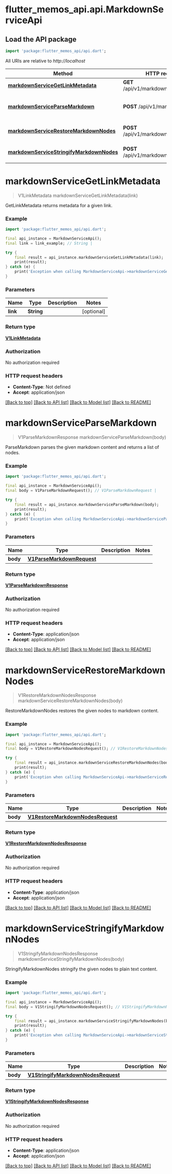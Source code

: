 # flutter_memos_api.api.MarkdownServiceApi

## Load the API package
```dart
import 'package:flutter_memos_api/api.dart';
```

All URIs are relative to *http://localhost*

Method | HTTP request | Description
------------- | ------------- | -------------
[**markdownServiceGetLinkMetadata**](MarkdownServiceApi.md#markdownservicegetlinkmetadata) | **GET** /api/v1/markdown/link:metadata | GetLinkMetadata returns metadata for a given link.
[**markdownServiceParseMarkdown**](MarkdownServiceApi.md#markdownserviceparsemarkdown) | **POST** /api/v1/markdown:parse | ParseMarkdown parses the given markdown content and returns a list of nodes.
[**markdownServiceRestoreMarkdownNodes**](MarkdownServiceApi.md#markdownservicerestoremarkdownnodes) | **POST** /api/v1/markdown/node:restore | RestoreMarkdownNodes restores the given nodes to markdown content.
[**markdownServiceStringifyMarkdownNodes**](MarkdownServiceApi.md#markdownservicestringifymarkdownnodes) | **POST** /api/v1/markdown/node:stringify | StringifyMarkdownNodes stringify the given nodes to plain text content.


# **markdownServiceGetLinkMetadata**
> V1LinkMetadata markdownServiceGetLinkMetadata(link)

GetLinkMetadata returns metadata for a given link.

### Example
```dart
import 'package:flutter_memos_api/api.dart';

final api_instance = MarkdownServiceApi();
final link = link_example; // String | 

try {
    final result = api_instance.markdownServiceGetLinkMetadata(link);
    print(result);
} catch (e) {
    print('Exception when calling MarkdownServiceApi->markdownServiceGetLinkMetadata: $e\n');
}
```

### Parameters

Name | Type | Description  | Notes
------------- | ------------- | ------------- | -------------
 **link** | **String**|  | [optional] 

### Return type

[**V1LinkMetadata**](V1LinkMetadata.md)

### Authorization

No authorization required

### HTTP request headers

 - **Content-Type**: Not defined
 - **Accept**: application/json

[[Back to top]](#) [[Back to API list]](../README.md#documentation-for-api-endpoints) [[Back to Model list]](../README.md#documentation-for-models) [[Back to README]](../README.md)

# **markdownServiceParseMarkdown**
> V1ParseMarkdownResponse markdownServiceParseMarkdown(body)

ParseMarkdown parses the given markdown content and returns a list of nodes.

### Example
```dart
import 'package:flutter_memos_api/api.dart';

final api_instance = MarkdownServiceApi();
final body = V1ParseMarkdownRequest(); // V1ParseMarkdownRequest | 

try {
    final result = api_instance.markdownServiceParseMarkdown(body);
    print(result);
} catch (e) {
    print('Exception when calling MarkdownServiceApi->markdownServiceParseMarkdown: $e\n');
}
```

### Parameters

Name | Type | Description  | Notes
------------- | ------------- | ------------- | -------------
 **body** | [**V1ParseMarkdownRequest**](V1ParseMarkdownRequest.md)|  | 

### Return type

[**V1ParseMarkdownResponse**](V1ParseMarkdownResponse.md)

### Authorization

No authorization required

### HTTP request headers

 - **Content-Type**: application/json
 - **Accept**: application/json

[[Back to top]](#) [[Back to API list]](../README.md#documentation-for-api-endpoints) [[Back to Model list]](../README.md#documentation-for-models) [[Back to README]](../README.md)

# **markdownServiceRestoreMarkdownNodes**
> V1RestoreMarkdownNodesResponse markdownServiceRestoreMarkdownNodes(body)

RestoreMarkdownNodes restores the given nodes to markdown content.

### Example
```dart
import 'package:flutter_memos_api/api.dart';

final api_instance = MarkdownServiceApi();
final body = V1RestoreMarkdownNodesRequest(); // V1RestoreMarkdownNodesRequest | 

try {
    final result = api_instance.markdownServiceRestoreMarkdownNodes(body);
    print(result);
} catch (e) {
    print('Exception when calling MarkdownServiceApi->markdownServiceRestoreMarkdownNodes: $e\n');
}
```

### Parameters

Name | Type | Description  | Notes
------------- | ------------- | ------------- | -------------
 **body** | [**V1RestoreMarkdownNodesRequest**](V1RestoreMarkdownNodesRequest.md)|  | 

### Return type

[**V1RestoreMarkdownNodesResponse**](V1RestoreMarkdownNodesResponse.md)

### Authorization

No authorization required

### HTTP request headers

 - **Content-Type**: application/json
 - **Accept**: application/json

[[Back to top]](#) [[Back to API list]](../README.md#documentation-for-api-endpoints) [[Back to Model list]](../README.md#documentation-for-models) [[Back to README]](../README.md)

# **markdownServiceStringifyMarkdownNodes**
> V1StringifyMarkdownNodesResponse markdownServiceStringifyMarkdownNodes(body)

StringifyMarkdownNodes stringify the given nodes to plain text content.

### Example
```dart
import 'package:flutter_memos_api/api.dart';

final api_instance = MarkdownServiceApi();
final body = V1StringifyMarkdownNodesRequest(); // V1StringifyMarkdownNodesRequest | 

try {
    final result = api_instance.markdownServiceStringifyMarkdownNodes(body);
    print(result);
} catch (e) {
    print('Exception when calling MarkdownServiceApi->markdownServiceStringifyMarkdownNodes: $e\n');
}
```

### Parameters

Name | Type | Description  | Notes
------------- | ------------- | ------------- | -------------
 **body** | [**V1StringifyMarkdownNodesRequest**](V1StringifyMarkdownNodesRequest.md)|  | 

### Return type

[**V1StringifyMarkdownNodesResponse**](V1StringifyMarkdownNodesResponse.md)

### Authorization

No authorization required

### HTTP request headers

 - **Content-Type**: application/json
 - **Accept**: application/json

[[Back to top]](#) [[Back to API list]](../README.md#documentation-for-api-endpoints) [[Back to Model list]](../README.md#documentation-for-models) [[Back to README]](../README.md)

